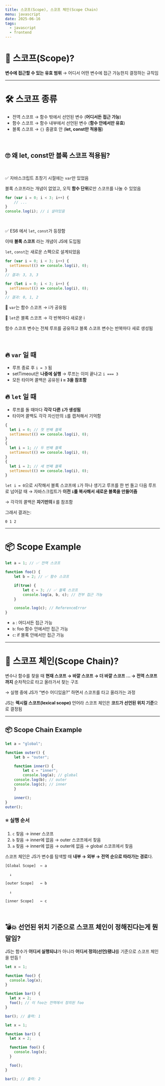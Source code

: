 ```yaml
---
title: 스코프(Scope), 스코프 체인(Scope Chain)
menu: javascript
date: 2025-06-16
tags:
  - javascript
  - frontend
---
```

# 🧠 스코프(Scope)?

**변수에 접근할 수 있는 유효 범위** → 어디서 어떤 변수에 접근 가능한지 결정하는 규칙임

---

# 🛠️ 스코프 종류

- 전역 스코프 → 함수 밖에서 선언된 변수 (**어디서든 접근 가능**)
- 함수 스코프 → 함수 내부에서 선언된 변수 (**함수 안에서만 유효**)
- 블록 스코프 → `{}` 중괄호 안 (**let, const만 적용됨**)

<br>


## 🙄 왜 let, const만 블록 스코프 적용됨?

<br>

✅ 자바스크립트 초창기 시절에는 `var`만 있었음

블록 스코프라는 개념이 없었고, 오직 **함수 단위**로만 스코프를 나눌 수 있었음

```jsx
for (var i = 0; i < 3; i++) {
	// ...
}
console.log(i); // i 살아있음
```

<br>

✅ ES6 에서 `let`, `const`가 등장함

이때 **블록 스코프** 라는 개념이 JS에 도입됨

`let`, `const`는 새로운 스펙으로 설계되었음


```jsx
for (var i = 0; i < 3; i++) {
  setTimeout(() => console.log(i), 0);
}
// 결과: 3, 3, 3

for (let i = 0; i < 3; i++) {
  setTimeout(() => console.log(i), 0);
}
// 결과: 0, 1, 2
```

📍 `var`는 함수 스코프 → i가 공유됨

📍 `let`은 블록 스코프 → 각 반복마다 새로운 i

함수 스코프 변수는 전체 루프를 공유하고 블록 스코프 변수는 반복마다 새로 생성됨

<br>


## 🔥 `var` 일 때

- 루프 종료 후 `i = 3` 됨
- setTimeout은 **나중에 실행** → 루프는 이미 끝나고 `i === 3`
- 모든 타이머 콜백은 공유된 **i = 3을 참조함**

## 🔥 `let` 일 때

- 루프를 돌 때마다 **각각 다른 `i`가 생성됨**
- 타이머 콜백도 각각 자신만의 `i`를 캡쳐해서 기억함

```jsx
{
  let i = 0; // 첫 번째 블록
  setTimeout(() => console.log(i), 0);
}
{
  let i = 1; // 두 번째 블록
  setTimeout(() => console.log(i), 0);
}
{
  let i = 2; // 세 번째 블록
  setTimeout(() => console.log(i), 0);
}
```

`let i = 0`으로 시작해서 블록 스코프에 `i`가 하나 생기고 루프를 한 번 돌고 다음 루프로 넘어갈 때
→ 자바스크립트가 **이전 `i`를 복사해서 새로운 블록을 만들어줌**

→ 각각의 콜백은 **자기만의 i** 를 참조함

그래서 결과는:

```
0 1 2
```

---

# 📦 Scope Example

```jsx
let a = 1; // ✅ 전역 스코프

function foo() {
	let b = 2; // ✅ 함수 스코프

	if(true) {
		let c = 3; // ✅ 블록 스코프
		console.log(a, b, c); // 전부 접근 가능
	}

	console.log(c); // ReferenceError
}
```

- `a` : 어디서든 접근 가능
- `b`: foo 함수 안에서만 접근 가능
- `c`: if 블록 안에서만 접근 가능


---

# 🧠 스코프 체인(Scope Chain)?

변수나 함수를 찾을 때 **현재 스코프 → 바깥 스코프 → 더 바깥 스코프 ... → 전역 스코프까지** 순차적으로 타고 올라가서 찾는 구조

→ 실행 중에 JS가 “변수 어디있음?” 하면서 스코프를 타고 올라가는 과정

JS는 **렉시컬 스코프(lexical scope)** 언어라 스코프 체인은 **코드가 선언된 위치 기준**으로 결정됨

---

## 📦 Scope Chain Example
```jsx
let a = "global";

function outer() {
	let b = "outer";

	function inner() {
		let c = "inner";
		console.log(a); // global
    console.log(b); // outer
    console.log(c); // inner
	}

	inner();
}
outer();
```


### ⭐ 실행 순서

1. `c` 찾음 → inner 스코프
2. `b` 찾음 → inner에 없음 → outer 스코프에서 찾음
3. `a` 찾음 → inner에 없음 → outer에 없음 → global 스코프에서 찾음

스코프 체인은 JS가 변수를 탐색할 때 **내부 → 외부 → 전역** **순으로 따라가는 경로**다.

```jsx
[Global Scope]  ← a

  ↓

[outer Scope]   ← b

  ↓

[inner Scope]   ← c
```

<br>


## 💣💥 **선언된 위치 기준으로 스코프 체인이 정해진다는게 뭔 말임?**

JS는 함수가 **어디서 실행되냐**가 아니라 **어디서 정의(선언)됐냐**를 기준으로 스코프 체인을 만듬 !

```jsx
let x = 1;

function foo() {
  console.log(x);
}

function bar() {
  let x = 2;
  foo(); // 이 foo는 전역에서 정의된 foo
}

bar(); // 출력: 1
```

```jsx
let x = 1;

function bar() {
  let x = 2;

  function foo() {
    console.log(x);
  }

  foo();
}

bar(); // 출력: 2
```
